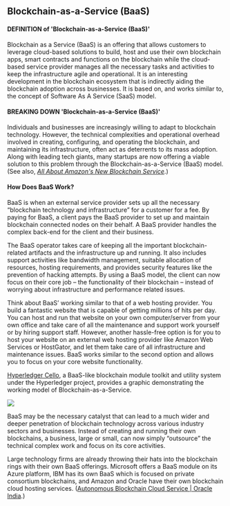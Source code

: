 
## Blockchain-as-a-Service (BaaS)

#### DEFINITION of 'Blockchain-as-a-Service (BaaS)'
Blockchain as a Service (BaaS) is an offering that allows customers to leverage cloud-based solutions to build, host and use their own  blockchain apps,  smart contracts and functions on the blockchain while the cloud-based service provider manages all the necessary tasks and activities to keep the infrastructure agile and operational. It is an interesting development in the blockchain ecosystem that is indirectly aiding the blockchain adoption across businesses. It is based on, and works similar to, the concept of Software As A Service (SaaS)  model.

#### BREAKING DOWN 'Blockchain-as-a-Service (BaaS)'
Individuals and businesses are increasingly willing to adapt to blockchain technology. However, the technical complexities and operational overhead involved in creating, configuring, and operating the blockchain, and maintaining its infrastructure, often act as deterrents to its mass adoption. Along with leading tech giants, many startups are now offering a viable solution to this problem through the Blockchain-as-a-Service (BaaS) model. (See also, _[All About Amazon's New Blockchain Service](https://aws.amazon.com/blockchain/)_.)

#### How Does BaaS Work?
BaaS is when an external service provider sets up all the necessary “blockchain technology and infrastructure” for a customer for a fee. By paying for BaaS, a client pays the BaaS provider to set up and maintain blockchain connected nodes on their behalf. A BaaS provider handles the complex back-end for the client and their business.

The BaaS operator takes care of keeping all the important blockchain-related artifacts and the infrastructure up and running. It also includes support activities like bandwidth management, suitable allocation of resources, hosting requirements, and provides security features like the prevention of hacking attempts. By using a BaaS model, the client can now focus on their core job – the functionality of their blockchain – instead of worrying about infrastructure and performance related issues.

Think about BaaS’ working similar to that of a web hosting provider. You build a fantastic website that is capable of getting millions of hits per day. You can host and run that website on your own computer/server from your own office and take care of all the maintenance and support work yourself or by hiring support staff. However, another hassle-free option is for you to host your website on an external web hosting provider like Amazon Web Services or HostGator, and let them take care of all infrastructure and maintenance issues. BaaS works similar to the second option and allows you to focus on your core website functionality.

[Hyperledger Cello](https://www.hyperledger.org/projects/cello), a BaaS-like blockchain module toolkit and utility system under the Hyperledger project, provides a graphic demonstrating the working model of Blockchain-as-a-Service.

![](https://i.investopedia.com/image/png/1526284009724/hyperledgercellomodel1.png)

BaaS may be the necessary catalyst that can lead to a much wider and deeper penetration of blockchain technology across various industry sectors and businesses. Instead of creating and running their own blockchains, a business, large or small, can now simply “outsource” the technical complex work and focus on its core activities.

Large technology firms are already throwing their hats into the blockchain rings with their own BaaS offerings. Microsoft offers a BaaS module on its Azure platform, IBM has its own BaaS which is focused on private consortium blockchains, and Amazon and Oracle have their own blockchain cloud hosting services. ([Autonomous Blockchain Cloud Service | Oracle India](https://www.oracle.com/in/cloud/blockchain/).)

